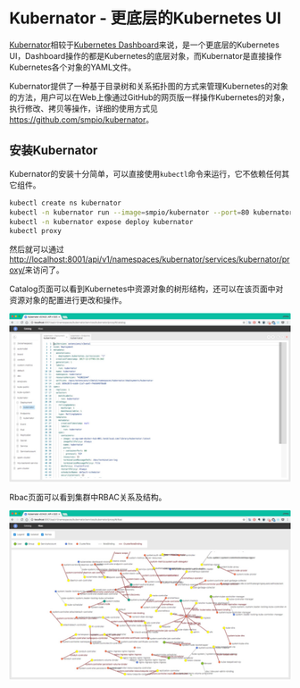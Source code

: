 # Kubernator - 更底层的Kubernetes UI

[Kubernator](https://github.com/smpio/kubernator)相较于[Kubernetes Dashboard](https://github.com/smpio/kubernator)来说，是一个更底层的Kubernetes UI，Dashboard操作的都是Kubernetes的底层对象，而Kubernator是直接操作Kubernetes各个对象的YAML文件。

Kubernator提供了一种基于目录树和关系拓扑图的方式来管理Kubernetes的对象的方法，用户可以在Web上像通过GitHub的网页版一样操作Kubernetes的对象，执行修改、拷贝等操作，详细的使用方式见<https://github.com/smpio/kubernator>。

## 安装Kubernator

Kubernator的安装十分简单，可以直接使用`kubectl`命令来运行，它不依赖任何其它组件。

```bash
kubectl create ns kubernator
kubectl -n kubernator run --image=smpio/kubernator --port=80 kubernator
kubectl -n kubernator expose deploy kubernator
kubectl proxy
```

然后就可以通过<http://localhost:8001/api/v1/namespaces/kubernator/services/kubernator/proxy/>来访问了。

Catalog页面可以看到Kubernetes中资源对象的树形结构，还可以在该页面中对资源对象的配置进行更改和操作。

![Kubernator catalog页面](../images/kubernator-catalog.jpg)

Rbac页面可以看到集群中RBAC关系及结构。

![Kubernator rbac页面](../images/kubernator-rbac.jpg)

